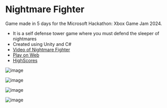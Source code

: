 # Nightmare Fighter

Game made in 5 days for the Microsoft Hackathon: Xbox Game Jam 2024.
- It is a self defense tower game where you must defend the sleeper of nightmares
- Created using Unity and C#
- [Video of Nightmare Fighter](https://www.youtube.com/watch?v=XMNXi1jqXuk)
- [Play on Web](https://nightmarefighter.azurewebsites.net/v1.1.0/)
- [HighScores](https://dpigeon.github.io/nightmare-fighter/highscores/)

![image](https://github.com/user-attachments/assets/51d6211e-0a53-4fb8-a8c3-87fb2d7be0b9)

![image](https://github.com/user-attachments/assets/455cd246-5f31-44f9-b89a-44a5916fae5b)

![image](https://github.com/user-attachments/assets/1a75c7ac-d20c-4267-8cf1-c332cb57462f)

![image](https://github.com/user-attachments/assets/b1ea6b0c-3c5e-47ed-8bce-306993c86928)

